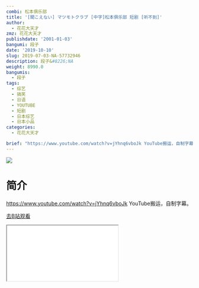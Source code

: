 ```yaml
---
combi: 松本俱乐部
title: '[聞こえない] マツモトクラブ [中字]松本俱乐部 短剧 [听不到]'
author:
  - 花花大天才
zmz: 花花大天才
publishdate: '2001-01-03'
bangumi: 段子
date: '2019-10-10'
slug: 2019-07-03-NA-57732946
description: 段子&#8226;NA
weight: 8990.0
bangumis:
  - 段子
tags:
  - 综艺
  - 搞笑
  - 日语
  - YOUTUBE
  - 短剧
  - 日本综艺
  - 日本小品
categories:
  - 花花大天才

brief: "https://www.youtube.com/watch?v=jYhnq6vboJk YouTube搬运，自制字幕。"
---
```

![](https://raw.githubusercontent.com/tcgriffith/owaraisite/master/static/tmpimg/9fac80f4da10f75f3e8587dc5404657ceb7870df.jpg.480.jpg)
# 简介  
https://www.youtube.com/watch?v=jYhnq6vboJk
YouTube搬运，自制字幕。  

[去B站观看](https://www.bilibili.com/video/av57732946/)
<div class ="resp-container"><iframe class="testiframe" src="//player.bilibili.com/player.html?aid=57732946"", scrolling="no", allowfullscreen="true" > </iframe></div> 
